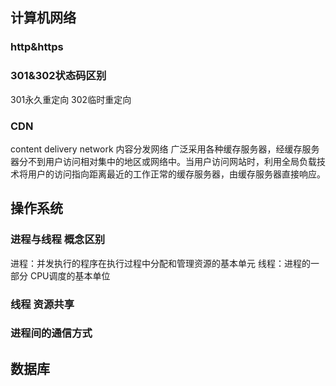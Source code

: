 ## 计算机网络
### http&https
### 301&302状态码区别
301永久重定向
302临时重定向

### CDN
content delivery network 内容分发网络
广泛采用各种缓存服务器，经缓存服务器分不到用户访问相对集中的地区或网络中。当用户访问网站时，利用全局负载技术将用户的访问指向距离最近的工作正常的缓存服务器，由缓存服务器直接响应。

## 操作系统

### 进程与线程 概念区别
进程：并发执行的程序在执行过程中分配和管理资源的基本单元
线程：进程的一部分 CPU调度的基本单位
### 线程 资源共享
### 进程间的通信方式

## 数据库